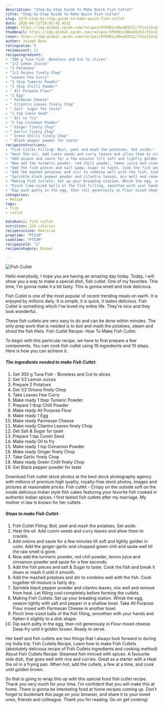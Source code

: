```yaml
---
description: "Step-by-Step Guide to Make Quick Fish Cutlet"
title: "Step-by-Step Guide to Make Quick Fish Cutlet"
slug: 2275-step-by-step-guide-to-make-quick-fish-cutlet
date: 2020-08-11T19:02:43.451Z
image: https://img-global.cpcdn.com/recipes/9f6981cd0ea03252/751x532cq70/fish-cutlet-recipe-main-photo.jpg
thumbnail: https://img-global.cpcdn.com/recipes/9f6981cd0ea03252/751x532cq70/fish-cutlet-recipe-main-photo.jpg
cover: https://img-global.cpcdn.com/recipes/9f6981cd0ea03252/751x532cq70/fish-cutlet-recipe-main-photo.jpg
author: Joseph Bass
ratingvalue: 5
reviewcount: 12
recipeingredient:
- "300 g Tuna Fish  Boneless and Cut to slices"
- "1/2 Lemon Juices"
- "2 Potatoes"
- "1/2 Onions finely Chop"
- "Leaves Few Curry"
- "1 tbsp Tumeric Powder"
- "1 tbsp Chilli Powder"
- " All Purpose Flour"
- "1 Egg"
- " Parmesan Cheese"
- " Cilantro Leaves finely Chop"
- " Salt  Sugar for taste"
- "1 tsp Cumin Seed"
- " Oil to fry"
- "1 tsp Cinnamon Powder"
- " Ginger finely Chop"
- " Garlic finely Chop"
- " Green Chilli finely Chop"
- " Black pepper powder for taste"
recipeinstructions:
- "Fish Cutlet Filling: Boil, peel and mash the potatoes. Set aside."
- "Heat the oil. Add cumin seeds and curry leaves and allow them to crackle."
- "Add onions and saute for a few minutes till soft and lightly golden in color. Add the ginger-garlic and chopped green chili and saute well till the raw smell is gone."
- "Now add the turmeric powder, red chili powder, lemon juice and cinnamon powder and saute for a few seconds."
- "Add the fish pieces and salt &amp; Sugar to taste. Cook the fish and break it down or mash it until it smooth."
- "Add the mashed potatoes and stir to combine well with the fish. Cook together till mixture is fairly dry."
- "Sprinkle black pepper powder and cilantro leaves, mix well and remove from heat. Let filling cool completely before forming the cutlets."
- "Making Fish Cutlets: Set up your breading station. Whisk the egg, season lightly with salt and pepper in a shallow bowl. Take All Purpose Flour mixed with Parmesan Cheese in another bowl."
- "Pinch lime-sized balls of the fish filling, smoothen with your hands and flatten it slightly to a disk shape."
- "Dip each patty in the egg, then roll generously in Flour mixed cheese. Deep fry until it golden brown. Ready to serve."
categories:
- Recipe
tags:
- fish
- cutlet

katakunci: fish cutlet 
nutrition: 219 calories
recipecuisine: American
preptime: "PT21M"
cooktime: "PT53M"
recipeyield: "2"
recipecategory: Dinner

---
```



![Fish Cutlet](https://img-global.cpcdn.com/recipes/9f6981cd0ea03252/751x532cq70/fish-cutlet-recipe-main-photo.jpg)

Hello everybody, I hope you are having an amazing day today. Today, I will show you a way to make a special dish, fish cutlet. One of my favorites. This time, I'm gonna make it a bit tasty. This is gonna smell and look delicious.

Fish Cutlet is one of the most popular of recent trending meals on earth. It is enjoyed by millions daily. It is simple, it is quick, it tastes delicious. Fish Cutlet is something which I've loved my entire life. They're nice and they look wonderful.

These fish cutlets are very easy to do and can be done within minutes. The only prep work that is needed is to boil and mash the potatoes, steam and shred the fish filets. Fish Cutlet Recipe- How To Make Fish Cutlet.


To begin with this particular recipe, we have to first prepare a few components. You can cook fish cutlet using 19 ingredients and 10 steps. Here is how you can achieve it.

<!--inarticleads1-->

##### The ingredients needed to make Fish Cutlet:

1. Get 300 g Tuna Fish - Boneless and Cut to slices
1. Get 1/2 Lemon Juices
1. Prepare 2 Potatoes
1. Get 1/2 Onions finely Chop
1. Take Leaves Few Curry
1. Make ready 1 tbsp Tumeric Powder
1. Prepare 1 tbsp Chilli Powder
1. Make ready  All Purpose Flour
1. Make ready 1 Egg
1. Make ready  Parmesan Cheese
1. Make ready  Cilantro Leaves finely Chop
1. Get  Salt &amp; Sugar for taste
1. Prepare 1 tsp Cumin Seed
1. Make ready  Oil to fry
1. Make ready 1 tsp Cinnamon Powder
1. Make ready  Ginger finely Chop
1. Take  Garlic finely Chop
1. Make ready  Green Chilli finely Chop
1. Get  Black pepper powder for taste


Download Fish cutlet stock photos at the best stock photography agency with millions of premium high quality, royalty-free stock photos, images and pictures at reasonable prices. Fish cutlet - Crispy on the outside soft on the inside delicious Indian style fish cakes featuring your favorite fish cooked in authentic Indian spices. I first tasted fish cutlets after my marriage. My mother in law is known for her cutlets. 

<!--inarticleads2-->

##### Steps to make Fish Cutlet:

1. Fish Cutlet Filling: Boil, peel and mash the potatoes. Set aside.
1. Heat the oil. Add cumin seeds and curry leaves and allow them to crackle.
1. Add onions and saute for a few minutes till soft and lightly golden in color. Add the ginger-garlic and chopped green chili and saute well till the raw smell is gone.
1. Now add the turmeric powder, red chili powder, lemon juice and cinnamon powder and saute for a few seconds.
1. Add the fish pieces and salt &amp; Sugar to taste. Cook the fish and break it down or mash it until it smooth.
1. Add the mashed potatoes and stir to combine well with the fish. Cook together till mixture is fairly dry.
1. Sprinkle black pepper powder and cilantro leaves, mix well and remove from heat. Let filling cool completely before forming the cutlets.
1. Making Fish Cutlets: Set up your breading station. Whisk the egg, season lightly with salt and pepper in a shallow bowl. Take All Purpose Flour mixed with Parmesan Cheese in another bowl.
1. Pinch lime-sized balls of the fish filling, smoothen with your hands and flatten it slightly to a disk shape.
1. Dip each patty in the egg, then roll generously in Flour mixed cheese. Deep fry until it golden brown. Ready to serve.


Her beef and fish cutlets are two things that I always look forward to during my India trip. Fish Cutlets Recipe, Learn how to make Fish Cutlets (absolutely delicious recipe of Fish Cutlets ingredients and cooking method) About Fish Cutlets Recipe: Steamed fish minced with spices. A favourite side dish, that goes well with rice and curries. Great as a starter with a Heat the oil in a frying pan. When hot, add the cutlets, a few at a time, and cook until golden brown. 

So that is going to wrap this up with this special food fish cutlet recipe. Thank you very much for your time. I'm confident that you will make this at home. There is gonna be interesting food at home recipes coming up. Don't forget to bookmark this page on your browser, and share it to your loved ones, friends and colleague. Thank you for reading. Go on get cooking!
